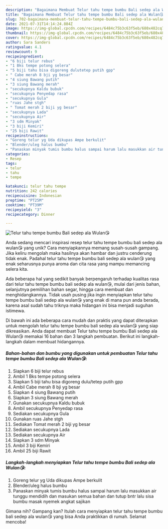 ```yaml
---
description: "Bagaimana Membuat Telur tahu tempe bumbu Bali sedep ala Wulan😘, Enak Banget"
title: "Bagaimana Membuat Telur tahu tempe bumbu Bali sedep ala Wulan😘, Enak Banget"
slug: 702-bagaimana-membuat-telur-tahu-tempe-bumbu-bali-sedep-ala-wulan-enak-banget
date: 2021-07-31T14:14:24.884Z
image: https://img-global.cpcdn.com/recipes/6484c75b3c63f5eb/680x482cq70/telur-tahu-tempe-bumbu-bali-sedep-ala-wulan-foto-resep-utama.jpg
thumbnail: https://img-global.cpcdn.com/recipes/6484c75b3c63f5eb/680x482cq70/telur-tahu-tempe-bumbu-bali-sedep-ala-wulan-foto-resep-utama.jpg
cover: https://img-global.cpcdn.com/recipes/6484c75b3c63f5eb/680x482cq70/telur-tahu-tempe-bumbu-bali-sedep-ala-wulan-foto-resep-utama.jpg
author: Sara Sanders
ratingvalue: 4.1
reviewcount: 9
recipeingredient:
- "6 biji telur rebus"
- "1 Bks tempe potong selera"
- "5 biji tahu bisa digoreng dulutetep putih gpp"
- " Cabe merah 8 bji yg besar"
- "4 siung Bawang putih"
- "3 siung Bawang merah"
- "secukupnya Kaldu bubuk"
- "secukupnya Penyedap rasa"
- "secukupnya Gula"
- "ruas Jahe stgh"
- " Tomat merah 2 biji yg besar"
- "secukupnya Lada"
- "secukupnya Air"
- "3 sdm Minyak"
- "3 biji Kemiri"
- "25 biji Rawit"
recipeinstructions:
- "Goreng telur yg Uda dikupas Ampe berkulit"
- "Blender/uleg halus bumbu"
- "Panaskan minyak tumis bumbu halus sampai harum lalu masukkan air tunggu mendidih dan masukan semua bahan dan tutup bntr lalu sisa bumbu masak nyemek angkat sajikan"
categories:
- Resep
tags:
- telur
- tahu
- tempe

katakunci: telur tahu tempe 
nutrition: 242 calories
recipecuisine: Indonesian
preptime: "PT25M"
cooktime: "PT39M"
recipeyield: "3"
recipecategory: Dinner

---
```



![Telur tahu tempe bumbu Bali sedep ala Wulan😘](https://img-global.cpcdn.com/recipes/6484c75b3c63f5eb/680x482cq70/telur-tahu-tempe-bumbu-bali-sedep-ala-wulan-foto-resep-utama.jpg)

Anda sedang mencari inspirasi resep telur tahu tempe bumbu bali sedep ala wulan😘 yang unik? Cara menyiapkannya memang susah-susah gampang. Jika keliru mengolah maka hasilnya akan hambar dan justru cenderung tidak enak. Padahal telur tahu tempe bumbu bali sedep ala wulan😘 yang enak seharusnya punya aroma dan cita rasa yang mampu memancing selera kita.

Ada beberapa hal yang sedikit banyak berpengaruh terhadap kualitas rasa dari telur tahu tempe bumbu bali sedep ala wulan😘, mulai dari jenis bahan, selanjutnya pemilihan bahan segar, hingga cara membuat dan menghidangkannya. Tidak usah pusing jika ingin menyiapkan telur tahu tempe bumbu bali sedep ala wulan😘 yang enak di mana pun anda berada, karena asal sudah tahu triknya maka hidangan ini bisa menjadi suguhan istimewa.




Di bawah ini ada beberapa cara mudah dan praktis yang dapat diterapkan untuk mengolah telur tahu tempe bumbu bali sedep ala wulan😘 yang siap dikreasikan. Anda dapat membuat Telur tahu tempe bumbu Bali sedep ala Wulan😘 memakai 16 bahan dan 3 langkah pembuatan. Berikut ini langkah-langkah dalam membuat hidangannya.

<!--inarticleads1-->

##### Bahan-bahan dan bumbu yang digunakan untuk pembuatan Telur tahu tempe bumbu Bali sedep ala Wulan😘:

1. Siapkan 6 biji telur rebus
1. Ambil 1 Bks tempe potong selera
1. Siapkan 5 biji tahu bisa digoreng dulu/tetep putih gpp
1. Ambil  Cabe merah 8 bji yg besar
1. Siapkan 4 siung Bawang putih
1. Siapkan 3 siung Bawang merah
1. Gunakan secukupnya Kaldu bubuk
1. Ambil secukupnya Penyedap rasa
1. Sediakan secukupnya Gula
1. Gunakan ruas Jahe stgh
1. Sediakan  Tomat merah 2 biji yg besar
1. Sediakan secukupnya Lada
1. Sediakan secukupnya Air
1. Siapkan 3 sdm Minyak
1. Ambil 3 biji Kemiri
1. Ambil 25 biji Rawit




<!--inarticleads2-->

##### Langkah-langkah menyiapkan Telur tahu tempe bumbu Bali sedep ala Wulan😘:

1. Goreng telur yg Uda dikupas Ampe berkulit
1. Blender/uleg halus bumbu
1. Panaskan minyak tumis bumbu halus sampai harum lalu masukkan air tunggu mendidih dan masukan semua bahan dan tutup bntr lalu sisa bumbu masak nyemek angkat sajikan




Gimana nih? Gampang kan? Itulah cara menyiapkan telur tahu tempe bumbu bali sedep ala wulan😘 yang bisa Anda praktikkan di rumah. Selamat mencoba!
